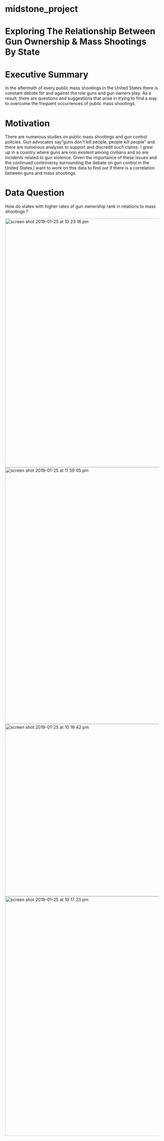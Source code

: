 # midstone_project

# Exploring The Relationship Between Gun Ownership & Mass Shootings By State 

# Executive Summary

In the aftermath of every public mass shootings in the United States there is constant debate for and against the role guns and gun owners play. As a result, there are questions and suggestions that arise in trying to find a way to overcome the frequent occurrences of public mass shootings.

# Motivation

There are numerous studies on public mass shootings and gun control policies. Gun advocates say“guns don't kill people, people kill people” and there are numerous analyses to support and discredit such claims. I grew up in a country where guns are non existent among civilians and so are incidents related to gun violence. Given the importance of these issues and the continued controversy surrounding the debate on gun control in the United States,I want to work on this data to find out if there is a correlation between guns and mass shootings.

# Data Question

How do states with higher rates of gun ownership rank in relations to mass shootings ?


<img width="815" alt="screen shot 2019-01-25 at 10 23 16 pm" src="https://user-images.githubusercontent.com/42395543/51782695-69c1e500-20f2-11e9-9219-ee9d67612513.png">

<img width="841" alt="screen shot 2019-01-25 at 11 59 05 pm" src="https://user-images.githubusercontent.com/42395543/51783274-3f295980-20fd-11e9-8c35-23f9665652ff.png">


<img width="565" alt="screen shot 2019-01-25 at 10 16 42 pm" src="https://user-images.githubusercontent.com/42395543/51782698-734b4d00-20f2-11e9-9aec-25e96a39902c.png">


<img width="785" alt="screen shot 2019-01-25 at 10 17 23 pm" src="https://user-images.githubusercontent.com/42395543/51782702-78a89780-20f2-11e9-846a-8ab925e5f43a.png">








